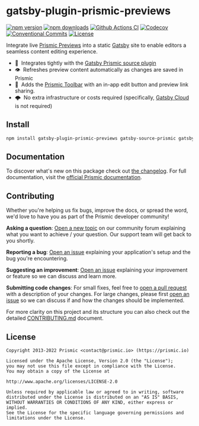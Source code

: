 # gatsby-plugin-prismic-previews

[![npm version][npm-version-src]][npm-version-href]
[![npm downloads][npm-downloads-src]][npm-downloads-href]
[![Github Actions CI][github-actions-ci-src]][github-actions-ci-href]
[![Codecov][codecov-src]][codecov-href]
[![Conventional Commits][conventional-commits-src]][conventional-commits-href]
[![License][license-src]][license-href]

Integrate live [Prismic Previews][prismic-previews] into a static [Gatsby][gatsby] site to enable editors a seamless content editing experience.

- 🤝 &nbsp;Integrates tightly with the [Gatsby Prismic source plugin][gatsby-source-prismic]
- 👁 &nbsp;Refreshes preview content automatically as changes are saved in Prismic
- 🚅 &nbsp;Adds the [Prismic Toolbar][prismic-toolbar] with an in-app edit button and preview link sharing.
- 🌩 &nbsp;No extra infrastructure or costs required (specifically, [Gatsby Cloud][gatsby-cloud] is not required)

## Install

```bash
npm install gatsby-plugin-prismic-previews gatsby-source-prismic gatsby-plugin-image
```

## Documentation

To discover what's new on this package check out [the changelog][changelog]. For full documentation, visit the [official Prismic documentation](../../docs).

## Contributing

Whether you're helping us fix bugs, improve the docs, or spread the word, we'd love to have you as part of the Prismic developer community!

**Asking a question**: [Open a new topic][forum-question] on our community forum explaining what you want to achieve / your question. Our support team will get back to you shortly.

**Reporting a bug**: [Open an issue][repo-bug-report] explaining your application's setup and the bug you're encountering.

**Suggesting an improvement**: [Open an issue][repo-feature-request] explaining your improvement or feature so we can discuss and learn more.

**Submitting code changes**: For small fixes, feel free to [open a pull request][repo-pull-requests] with a description of your changes. For large changes, please first [open an issue][repo-feature-request] so we can discuss if and how the changes should be implemented.

For more clarity on this project and its structure you can also check out the detailed [CONTRIBUTING.md][contributing] document.

## License

```
Copyright 2013-2022 Prismic <contact@prismic.io> (https://prismic.io)

Licensed under the Apache License, Version 2.0 (the "License");
you may not use this file except in compliance with the License.
You may obtain a copy of the License at

http://www.apache.org/licenses/LICENSE-2.0

Unless required by applicable law or agreed to in writing, software
distributed under the License is distributed on an "AS IS" BASIS,
WITHOUT WARRANTIES OR CONDITIONS OF ANY KIND, either express or implied.
See the License for the specific language governing permissions and
limitations under the License.
```

<!-- Links -->

[prismic]: https://prismic.io
[gatsby]: https://www.gatsbyjs.com/
[prismic-previews]: https://prismic.io/docs/preview
[gatsby-source-prismic]: ../gatsby-source-prismic
[prismic-toolbar]: https://prismic.io/docs/preview#the-toolbar
[gatsby-cloud]: https://www.gatsbyjs.com/products/cloud/

<!-- TODO: Replace link with a more useful one if available -->

[prismic-docs]: https://prismic.io/docs
[changelog]: https://github.com/prismicio-community/prismic-gatsby-early-access/blob/main/packages/gatsby-plugin-prismic-previews/CHANGELOG.md
[contributing]: https://github.com/prismicio-community/prismic-gatsby-early-access/blob/main/CONTRIBUTING.md

<!-- TODO: Replace link with a more useful one if available -->

[forum-question]: https://community.prismic.io
[repo-bug-report]: https://github.com/prismicio-community/prismic-gatsby-early-access/issues/new?assignees=&labels=bug&template=bug_report.md&title=
[repo-feature-request]: https://github.com/prismicio-community/prismic-gatsby-early-access/issues/new?assignees=&labels=enhancement&template=feature_request.md&title=
[repo-pull-requests]: https://github.com/prismicio-community/prismic-gatsby-early-access/pulls

<!-- Badges -->

[npm-version-src]: https://img.shields.io/npm/v/gatsby-plugin-prismic-previews/latest.svg
[npm-version-href]: https://npmjs.com/package/gatsby-plugin-prismic-previews
[npm-downloads-src]: https://img.shields.io/npm/dm/gatsby-plugin-prismic-previews.svg
[npm-downloads-href]: https://npmjs.com/package/gatsby-plugin-prismic-previews
[github-actions-ci-src]: https://github.com/prismicio-community/prismic-gatsby-early-access/workflows/ci/badge.svg
[github-actions-ci-href]: https://github.com/prismicio-community/prismic-gatsby-early-access/actions?query=workflow%3Aci
[codecov-src]: https://img.shields.io/codecov/c/github/prismicio-community/prismic-gatsby-early-access.svg
[codecov-href]: https://codecov.io/gh/prismicio-community/prismic-gatsby-early-access
[conventional-commits-src]: https://img.shields.io/badge/Conventional%20Commits-1.0.0-yellow.svg
[conventional-commits-href]: https://conventionalcommits.org
[license-src]: https://img.shields.io/npm/l/gatsby-plugin-prismic-previews.svg
[license-href]: https://npmjs.com/package/gatsby-plugin-prismic-previews

